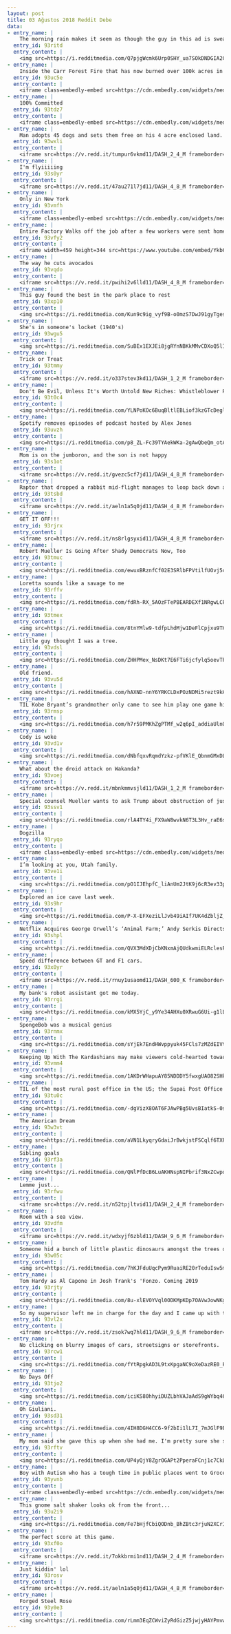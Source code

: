 ```yaml
---
layout: post
title: 03 Ağustos 2018 Reddit Debe
data:
- entry_name: |
    The morning rain makes it seem as though the guy in this ad is sweating profusely.
  entry_id: 93ritd
  entry_content: |
    <img src=https://i.redditmedia.com/Q7pjgWcmk6Urp0SHY_ua7SOkDNDGIA2C60h0JAEnEJE.jpg?s=7c569dcceff12c836cb0f3f4feffd89c frameborder=0>
- entry_name: |
    Inside the Carr Forest Fire that has now burned over 100k acres in California. Wishing the Firefighters and the people there the best.
  entry_id: 93uc5e
  entry_content: |
    <iframe class=embedly-embed src=https://cdn.embedly.com/widgets/media.html?src=https%3A%2F%2Fgfycat.com%2Fifr%2FKlutzyYawningFallowdeer&url=https%3A%2F%2Fgfycat.com%2FKlutzyYawningFallowdeer&image=https%3A%2F%2Fthumbs.gfycat.com%2FKlutzyYawningFallowdeer-size_restricted.gif&key=522baf40bd3911e08d854040d3dc5c07&type=text%2Fhtml&schema=gfycat width=600 height=1067 scrolling=no frameborder=0 allow=autoplay; fullscreen allowfullscreen=true></iframe>
- entry_name: |
    100% Committed
  entry_id: 93tdz7
  entry_content: |
    <iframe class=embedly-embed src=https://cdn.embedly.com/widgets/media.html?src=https%3A%2F%2Fgfycat.com%2Fifr%2FSleepyEntireCrane&url=https%3A%2F%2Fgfycat.com%2Fgifs%2Fdetail%2FSleepyEntireCrane&image=https%3A%2F%2Fthumbs.gfycat.com%2FSleepyEntireCrane-size_restricted.gif&key=522baf40bd3911e08d854040d3dc5c07&type=text%2Fhtml&schema=gfycat width=600 height=500 scrolling=no frameborder=0 allow=autoplay; fullscreen allowfullscreen=true></iframe>
- entry_name: |
    Man adopts 45 dogs and sets them free on his 4 acre enclosed land.
  entry_id: 93wxli
  entry_content: |
    <iframe src=https://v.redd.it/tumpur6vkmd11/DASH_2_4_M frameborder=0></iframe>
- entry_name: |
    I'm flyiiiiing
  entry_id: 93s0yr
  entry_content: |
    <iframe src=https://v.redd.it/47au271l7jd11/DASH_4_8_M frameborder=0></iframe>
- entry_name: |
    Only in New York
  entry_id: 93vmfh
  entry_content: |
    <iframe class=embedly-embed src=https://cdn.embedly.com/widgets/media.html?src=https%3A%2F%2Fgfycat.com%2Fifr%2FAcceptableLazyCleanerwrasse&url=https%3A%2F%2Fgfycat.com%2FAcceptableLazyCleanerwrasse&image=https%3A%2F%2Fthumbs.gfycat.com%2FAcceptableLazyCleanerwrasse-size_restricted.gif&key=522baf40bd3911e08d854040d3dc5c07&type=text%2Fhtml&schema=gfycat width=600 height=600 scrolling=no frameborder=0 allow=autoplay; fullscreen allowfullscreen=true></iframe>
- entry_name: |
    Entire Factory Walks off the job after a few workers were sent home as punishment
  entry_id: 93vfy2
  entry_content: |
    <iframe width=459 height=344 src=https://www.youtube.com/embed/Ykb6Nk9_PjI?feature=oembed&enablejsapi=1 frameborder=0 allow=autoplay; encrypted-media allowfullscreen></iframe>
- entry_name: |
    The way he cuts avocados
  entry_id: 93vqdo
  entry_content: |
    <iframe src=https://v.redd.it/pwihi2v6lld11/DASH_4_8_M frameborder=0></iframe>
- entry_name: |
    This guy found the best in the park place to rest
  entry_id: 93xp10
  entry_content: |
    <img src=https://i.redditmedia.com/Kun9c9ig_vyf9B-o0mzS7DwJ91gyTgesYDhUKMv_85c.jpg?s=4ed9bc3cb5046df9f322cc8784dd461c frameborder=0>
- entry_name: |
    She's in someone's locket (1940's)
  entry_id: 93wgu5
  entry_content: |
    <img src=https://i.redditmedia.com/SuBEx1EXJEi8jgRYnNBKkMMvCDXoQ5lIJAsRJD-YKTY.jpg?s=a30fd206409c6c11c1fe78b9a21834b3 frameborder=0>
- entry_name: |
    Trick or Treat
  entry_id: 93tmmy
  entry_content: |
    <iframe src=https://v.redd.it/o337stev3kd11/DASH_1_2_M frameborder=0></iframe>
- entry_name: |
    Don't Be Evil, Unless It's Worth Untold New Riches: Whistleblower Reveals Google Plan to Launch Censored Search Engine in China. If Google goes through with this, effectively normalizing & Americanizing authoritarian censorship, this will be Waterloo in global battle for free internet as norm.
  entry_id: 93t0c4
  entry_content: |
    <img src=https://i.redditmedia.com/YLNPoKOc6BuqBltlEBLiof3kzGTcDegl4UNmgJPoBgg.jpg?s=7b740e83af7a90c9413470dfcb75f8ad frameborder=0>
- entry_name: |
    Spotify removes episodes of podcast hosted by Alex Jones
  entry_id: 93uvzh
  entry_content: |
    <img src=https://i.redditmedia.com/p8_ZL-Fc39TYAekWKa-2gAwQbeQm_otASkL4tmGOy0g.jpg?s=29c405d19808c51d10b0db7c17e27398 frameborder=0>
- entry_name: |
    Mom is on the jumboron, and the son is not happy
  entry_id: 93s1ot
  entry_content: |
    <iframe src=https://v.redd.it/gvezc5cf7jd11/DASH_4_8_M frameborder=0></iframe>
- entry_name: |
    Raptor that dropped a rabbit mid-flight manages to loop back down and re-catch it.
  entry_id: 93tsbd
  entry_content: |
    <iframe src=https://v.redd.it/aeln1a5q0jd11/DASH_4_8_M frameborder=0></iframe>
- entry_name: |
    GET IT OFF!!!
  entry_id: 93rjrx
  entry_content: |
    <iframe src=https://v.redd.it/ns8rlgsyxid11/DASH_4_8_M frameborder=0></iframe>
- entry_name: |
    Robert Mueller Is Going After Shady Democrats Now, Too
  entry_id: 93tmuc
  entry_content: |
    <img src=https://i.redditmedia.com/ewuxBRznfCf02E3SRlbFPVtilfUOvj5cGBiWnDxcz_8.jpg?s=34174c7c692b66cbae5cd0731b61a2f0 frameborder=0>
- entry_name: |
    Loretta sounds like a savage to me
  entry_id: 93rffv
  entry_content: |
    <img src=https://i.redditmedia.com/fdRh-RX_5AOzFTePBEARDEXf1NRgwLCPBdHcp_Zxka8.jpg?s=02a75feef0b381fb6fc6196f2112615d frameborder=0>
- entry_name: |
  entry_id: 93tmex
  entry_content: |
    <img src=https://i.redditmedia.com/8tnYMlw9-tdfpLhdMjw1DeFlCpjxu9TH93CHjdhtX-4.jpg?s=730f932f98e73dd20bd32ea740a5f7ca frameborder=0>
- entry_name: |
    Little guy thought I was a tree.
  entry_id: 93vdsl
  entry_content: |
    <img src=https://i.redditmedia.com/ZHHPMex_NsDKt7E6FTi6jcfylq5oevTPnMp5pxSp318.jpg?s=97c6ce04b5f9c74b1a4e861ec7024997 frameborder=0>
- entry_name: |
    Old friend.
  entry_id: 93vu5d
  entry_content: |
    <img src=https://i.redditmedia.com/hAXND-nnY6YRKCLDxPOzNDMi5rezt9kHzqQ5zTwkXNE.jpg?s=989454024046355ff53a6bf36cdc5973 frameborder=0>
- entry_name: |
    TIL Kobe Bryant’s grandmother only came to see him play one game his entire professional career. That one game versus the Toronto Raptors he scored 81 points.
  entry_id: 93rmsp
  entry_content: |
    <img src=https://i.redditmedia.com/h7r59PMKhZgPTMf_w2q6pI_addiaUlnQh2nGmL9-0AQ.jpg?s=7b9666242944de4a096fc61fcf41a706 frameborder=0>
- entry_name: |
    Cody is woke
  entry_id: 93vd1v
  entry_content: |
    <img src=https://i.redditmedia.com/dNbfqxvRqmdYzkz-pfVKlE_QbnmGMxDL0ziIPttOV5Q.jpg?s=2c9e151f42040cd66f9aa4ec46b9f1bd frameborder=0>
- entry_name: |
    What about the droid attack on Wakanda?
  entry_id: 93voej
  entry_content: |
    <iframe src=https://v.redd.it/mbnkmmvsjld11/DASH_1_2_M frameborder=0></iframe>
- entry_name: |
    Special counsel Mueller wants to ask Trump about obstruction of justice
  entry_id: 93ssv1
  entry_content: |
    <img src=https://i.redditmedia.com/rlA4TY4i_FX9aW8wvkN6T3L3Hv_raE6sr6HS69rex08.jpg?s=7b946ec4ca3a538e7db99bcad981c14d frameborder=0>
- entry_name: |
    Dogzilla
  entry_id: 93ryqo
  entry_content: |
    <iframe class=embedly-embed src=https://cdn.embedly.com/widgets/media.html?src=https%3A%2F%2Fgfycat.com%2Fifr%2FMellowImpoliteAustraliankelpie&url=https%3A%2F%2Fgfycat.com%2FMellowImpoliteAustraliankelpie&image=https%3A%2F%2Fthumbs.gfycat.com%2FMellowImpoliteAustraliankelpie-size_restricted.gif&key=522baf40bd3911e08d854040d3dc5c07&type=text%2Fhtml&schema=gfycat width=600 height=600 scrolling=no frameborder=0 allow=autoplay; fullscreen allowfullscreen=true></iframe>
- entry_name: |
    I’m looking at you, Utah family.
  entry_id: 93ve1i
  entry_content: |
    <img src=https://i.redditmedia.com/pO1IJEhpfC_liAnUm2JtK9j6cR3ev33ppl5tiS6dtXM.jpg?s=6428f8834010494c2d6d2cddefe86bdb frameborder=0>
- entry_name: |
    Explored an ice cave last week.
  entry_id: 93s9hr
  entry_content: |
    <img src=https://i.redditmedia.com/P-X-EFXeziLlJvb49iAIf7UK4dZbljZ_uW_Xt5PzzfQ.jpg?s=5f11789432f7b9bb5d7cfd2ef3ff75b3 frameborder=0>
- entry_name: |
    Netflix Acquires George Orwell’s ‘Animal Farm;’ Andy Serkis Directs & Matt Reeves Producing
  entry_id: 93shpl
  entry_content: |
    <img src=https://i.redditmedia.com/QVX3MdXDjCbKNxmAjQUdkwmiELRclesPve1kZXydpP8.jpg?s=230e609b43e6b5224d867484a71b0a19 frameborder=0>
- entry_name: |
    Speed difference between GT and F1 cars.
  entry_id: 93x0yr
  entry_content: |
    <iframe src=https://v.redd.it/rnuy1usaomd11/DASH_600_K frameborder=0></iframe>
- entry_name: |
    My bank's robot assistant got me today.
  entry_id: 93rrgi
  entry_content: |
    <img src=https://i.redditmedia.com/kMX5YjC_y9Ye34AHXu0XRwuG6Ui-g1lLp3k0iuQdmKc.jpg?s=45478dbd516c4aad01509e9405cb32e6 frameborder=0>
- entry_name: |
    SpongeBob was a musical genius
  entry_id: 93rnmx
  entry_content: |
    <img src=https://i.redditmedia.com/sYjEk7EndHWvppyuk45FCls7zMZdEIVtL1adOAgxWd0.jpg?s=dda4e8c27f5fa713733f0339d701791d frameborder=0>
- entry_name: |
    Keeping Up With The Kardashians may make viewers cold-hearted towards poor, study suggests
  entry_id: 93vmm4
  entry_content: |
    <img src=https://i.redditmedia.com/1AKDrWHapuAY85NDDDY5fwxgUAO82SHkGFiFOj4cneA.jpg?s=1c7735b9d3450dca456c1a569be3cb75 frameborder=0>
- entry_name: |
    TIL of the most rural post office in the US; the Supai Post Office is at the bottom of the Grand Canyon and is serviced by a mule train that takes 2.5 hours to reach it. It services the Havasupai reservation and demonstrates the obligation of the US Postal System to service every community.
  entry_id: 93tu0c
  entry_content: |
    <img src=https://i.redditmedia.com/-dgVizX8OAT6FJAwPBg5UvsBIatkS-0srcFv_VnUCuk.jpg?s=6985e3bf371a22dd6ba7f7568d52c874 frameborder=0>
- entry_name: |
    The American Dream
  entry_id: 93w3vt
  entry_content: |
    <img src=https://i.redditmedia.com/aVN1LkyqryGdaiJrBwkjstFSCqlf6TXF6fZf79bZHzM.jpg?s=de25caa752e164713caf27adf0293234 frameborder=0>
- entry_name: |
    Sibling goals
  entry_id: 93rf3a
  entry_content: |
    <img src=https://i.redditmedia.com/QNlPfDcB6LuAKHNspNIPbrif3NxZCwpqe1AEYrJMtWI.png?s=814850c8ce265358e49931782d33d684 frameborder=0>
- entry_name: |
    Lemme just...
  entry_id: 93rfwu
  entry_content: |
    <iframe src=https://v.redd.it/n52tpjltvid11/DASH_2_4_M frameborder=0></iframe>
- entry_name: |
    Room with a sea view.
  entry_id: 93vdfm
  entry_content: |
    <iframe src=https://v.redd.it/wdxyjf6zbld11/DASH_9_6_M frameborder=0></iframe>
- entry_name: |
    Someone hid a bunch of little plastic dinosaurs amongst the trees on a hiking trail!
  entry_id: 93w05c
  entry_content: |
    <img src=https://i.redditmedia.com/7hKJFduUqcPym9RuaiRE20rTeduIsw5mAN4tk_roBrI.jpg?s=6e515efc8fea655abaf2ab995353dbe7 frameborder=0>
- entry_name: |
    Tom Hardy as Al Capone in Josh Trank's 'Fonzo. Coming 2019
  entry_id: 93rjty
  entry_content: |
    <img src=https://i.redditmedia.com/8u-xlEVOYVql0ODKMpKDp7OAVwJowNKgfOpDPYb9u2s.jpg?s=14f731e1b7d680106c50567c26400d33 frameborder=0>
- entry_name: |
    So my supervisor left me in charge for the day and I came up with the idea of remaking the office intro with my coworkers. Hope y’all like it!
  entry_id: 93vl2x
  entry_content: |
    <iframe src=https://v.redd.it/zsok7wq7hld11/DASH_9_6_M frameborder=0></iframe>
- entry_name: |
    No clicking on blurry images of cars, streetsigns or storefronts.
  entry_id: 93rcw1
  entry_content: |
    <img src=https://i.redditmedia.com/fYtRpgkAD3L9txKpgaNC9oXeDazRE0_Ffw7yFXXAK6s.jpg?s=251510b48136d0dbe09412909f2dc64c frameborder=0>
- entry_name: |
    No Days Off
  entry_id: 93tjo2
  entry_content: |
    <img src=https://i.redditmedia.com/iciKS80hhyiDUZLbhVAJaAdS9gWYbq46E6doFLzUiSo.jpg?s=f752725f7407aa70988ddb8d8e47d3d7 frameborder=0>
- entry_name: |
    Oh Giuliani.
  entry_id: 93sd31
  entry_content: |
    <img src=https://i.redditmedia.com/4IH8DGH4CC6-9f2bIi1lL7I_7mJGlF9EbmcoWbzGRd4.jpg?s=5af84babc48cd44ac5bcfab572efacc4 frameborder=0>
- entry_name: |
    My mom said she gave this up when she had me. I'm pretty sure she stopped when I was old enough to want some. (1970's)
  entry_id: 93rftv
  entry_content: |
    <img src=https://i.redditmedia.com/UP4yQjY8ZgrOGAPt2PperaFCnj1c7CkLrVwVYW5HX1g.jpg?s=eb450d521ee780265bbc4775b35b6d42 frameborder=0>
- entry_name: |
    Boy with Autism who has a tough time in public places went to Grocery Store with his Dad and said he wanted to stock the shelves. Store Clerk overheard and let the boy stock with him for over 30 minutes.
  entry_id: 93yvnb
  entry_content: |
    <iframe class=embedly-embed src=https://cdn.embedly.com/widgets/media.html?src=https%3A%2F%2Fgfycat.com%2Fifr%2FHorribleSaneAegeancat&url=https%3A%2F%2Fgfycat.com%2FHorribleSaneAegeancat&image=https%3A%2F%2Fthumbs.gfycat.com%2FHorribleSaneAegeancat-size_restricted.gif&key=522baf40bd3911e08d854040d3dc5c07&type=text%2Fhtml&schema=gfycat width=480 height=256 scrolling=no frameborder=0 allow=autoplay; fullscreen allowfullscreen=true></iframe>
- entry_name: |
    This gnome salt shaker looks ok from the front...
  entry_id: 93u2i9
  entry_content: |
    <img src=https://i.redditmedia.com/Fe7bHjfCbiQODnb_BhZBtc3rjuN2XCrIhfcXSx7IaO0.png?s=ef4e04420f1044a814f6fa8719923569 frameborder=0>
- entry_name: |
    The perfect score at this game.
  entry_id: 93xf0o
  entry_content: |
    <iframe src=https://v.redd.it/7okkbrmi1nd11/DASH_2_4_M frameborder=0></iframe>
- entry_name: |
    Just kiddin' lol
  entry_id: 93rosv
  entry_content: |
    <iframe src=https://v.redd.it/aeln1a5q0jd11/DASH_4_8_M frameborder=0></iframe>
- entry_name: |
    Forged Steel Rose
  entry_id: 93y0e3
  entry_content: |
    <img src=https://i.redditmedia.com/rLmm3EqZCWviZyRdGizZ5jwjyHAYPmvwL_eNINXu-ZA.jpg?s=d7db914e7e6e82927fb85bab178d13b7 frameborder=0>
---
```

